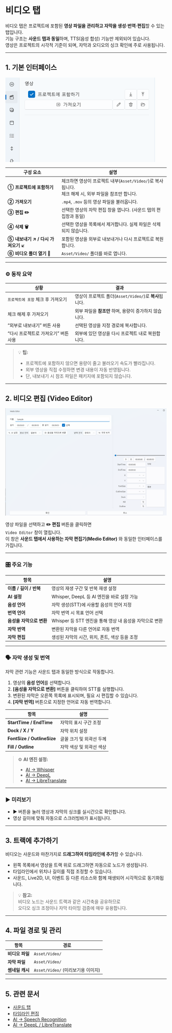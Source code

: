 # 비디오 탭

비디오 탭은 프로젝트에 포함된 **영상 파일을 관리하고 자막을 생성·번역·편집**할 수 있는 탭입니다.  
기능 구조는 **사운드 탭과 동일**하며, TTS(음성 합성) 기능만 제외되어 있습니다.  
영상은 프로젝트의 시각적 기준이 되며, 자막과 오디오의 싱크 확인에 주로 사용됩니다.

---

## 1. 기본 인터페이스

![video-main](../images/video-main.png)

| 구성 요소 | 설명 |
|------------|------|
| **① 프로젝트에 포함하기** | 체크하면 영상이 프로젝트 내부(`Asset/Video/`)로 복사됩니다.<br>체크 해제 시, 외부 파일을 참조만 합니다. |
| **② 가져오기** | `.mp4`, `.mov` 등의 영상 파일을 불러옵니다. |
| **③ 편집 ✏️** | 선택한 영상의 자막 편집 창을 엽니다. (사운드 탭의 편집창과 동일) |
| **④ 삭제 🗑️** | 선택한 영상을 목록에서 제거합니다. 실제 파일은 삭제되지 않습니다. |
| **⑤ 내보내기 ↗ / 다시 가져오기 ↙** | 포함된 영상을 외부로 내보내거나 다시 프로젝트로 복원합니다. |
| **⑥ 비디오 폴더 열기 📂** | `Asset/Video/` 폴더를 바로 엽니다. |

---

### ⚙️ 동작 요약

| 상황 | 결과 |
|------|------|
| `프로젝트에 포함` 체크 후 가져오기 | 영상이 프로젝트 폴더(`Asset/Video/`)로 **복사**됩니다. |
| 체크 해제 후 가져오기 | 외부 파일을 **참조만** 하며, 용량이 증가하지 않습니다. |
| “외부로 내보내기” 버튼 사용 | 선택된 영상을 지정 경로에 복사합니다. |
| “다시 프로젝트로 가져오기” 버튼 사용 | 외부에 있던 영상을 다시 프로젝트 내로 복원합니다. |

> 💡 **팁:**  
> - 프로젝트에 포함하지 않으면 용량이 줄고 불러오기 속도가 빨라집니다.  
> - 외부 영상을 직접 수정하면 변경 내용이 자동 반영됩니다.  
> - 단, 내보내기 시 참조 파일은 패키지에 포함되지 않습니다.

---

## 2. 비디오 편집 (Video Editor)

![video-editor](../images/video-editor.png)

영상 파일을 선택하고 **✏️ 편집** 버튼을 클릭하면  
`Video Editor` 창이 열립니다.  
이 창은 **사운드 탭에서 사용하는 자막 편집기(Medio Editor)** 와 동일한 인터페이스를 가집니다.

---

### 🎛️ 주요 기능

| 항목 | 설명 |
|------|------|
| **이름 / 길이 / 반복** | 영상의 재생 구간 및 반복 재생 설정 |
| **AI 설정** | Whisper, DeepL 등 AI 엔진을 바로 설정 가능 |
| **음성 언어** | 자막 생성(STT)에 사용할 음성의 언어 지정 |
| **번역 언어** | 자막 번역 시 목표 언어 선택 |
| **음성을 자막으로 변환** | Whisper 등 STT 엔진을 통해 영상 내 음성을 자막으로 변환 |
| **자막 번역** | 변환된 자막을 다른 언어로 자동 번역 |
| **자막 편집** | 생성된 자막의 시간, 위치, 폰트, 색상 등을 조정 |

---

### 🗣️ 자막 생성 및 번역

자막 관련 기능은 사운드 탭과 동일한 방식으로 작동합니다.

1. 영상의 **음성 언어**를 선택합니다.  
2. **[음성을 자막으로 변환]** 버튼을 클릭하여 STT를 실행합니다.  
3. 변환된 자막은 오른쪽 목록에 표시되며, 필요 시 편집할 수 있습니다.  
4. **[자막 번역]** 버튼으로 지정한 언어로 자동 번역합니다.

| 항목 | 설명 |
|------|------|
| **StartTime / EndTime** | 자막의 표시 구간 조정 |
| **Dock / X / Y** | 자막 위치 설정 |
| **FontSize / OutlineSize** | 글꼴 크기 및 외곽선 두께 |
| **Fill / Outline** | 자막 색상 및 외곽선 색상 |

> ⚙️ **AI 엔진 설정:**  
> - [AI → Whisper](../ai/whisper.md)  
> - [AI → DeepL](../ai/deepl.md)  
> - [AI → LibreTranslate](../ai/libretranslate.md)

---

### ▶️ 미리보기

- ▶ 버튼을 눌러 영상과 자막의 싱크를 실시간으로 확인합니다.  
- 영상 길이에 맞춰 자동으로 스크러빙바가 표시됩니다.  

---

## 3. 트랙에 추가하기

비디오는 사운드와 마찬가지로 **드래그하여 타임라인에 추가**할 수 있습니다.

- 왼쪽 목록에서 영상을 트랙 위로 드래그하면 자동으로 노드가 생성됩니다.  
- 타임라인에서 위치나 길이를 직접 조정할 수 있습니다.  
- 사운드, Live2D, UI, 이벤트 등 다른 리소스와 함께 재생되어 시각적으로 동기화됩니다.

> 💡 **참고:**  
> 비디오 노드는 사운드 트랙과 같은 시간축을 공유하므로  
> 오디오 싱크 조정이나 자막 타이밍 검증에 매우 유용합니다.

---

## 4. 파일 경로 및 관리

| 항목 | 경로 |
|------|------|
| **비디오 파일** | `Asset/Video/` |
| **자막 파일** | `Asset/Video/` |
| **썸네일 캐시** | `Asset/Video/` (미리보기용 이미지) |

---

## 5. 관련 문서

- [사운드 탭](sound.md)  
- [타임라인 편집](timeline.md)  
- [AI → Speech Recognition](../ai/speechRecognition.md)  
- [AI → DeepL / LibreTranslate](../ai/deepl.md)
